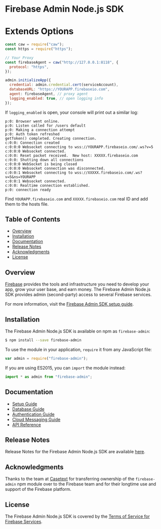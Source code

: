 # Firebase Admin Node.js SDK

# Extends Options
```js
const caw = require("caw");
const https = require("https");

// Your Proxy
const firebaseAgent = caw("http://127.0.0.1:8118", {
  protocol: "https",
});

admin.initializeApp({
  credential: admin.credential.cert(serviceAccount),
  databaseURL: "https://YOURAPP.firebaseio.com",
  agent: firebaseAgent, // proxy agent
  logging_enabled: true, // open logging info
});
```
If `logging_enabled` is open, your console will print out a similar log:
```
p:0: Browser went online.
p:0: Listen called for /users default
p:0: Making a connection attempt
p:0: Auth token refreshed
getToken() completed. Creating connection.
c:0:0: Connection created
c:0:0:0 Websocket connecting to wss://YOURAPP.firebaseio.com/.ws?v=5
c:0:0:0 Websocket connected.
c:0:0: Reset packet received.  New host: XXXXX.firebaseio.com
c:0:0: Shutting down all connections
c:0:0:0 WebSocket is being closed
c:0:0:0 Websocket connection was disconnected.
c:0:0:1 Websocket connecting to wss://XXXXX.firebaseio.com/.ws?v=5&ns=YOURAPP
c:0:0:1 Websocket connected.
c:0:0: Realtime connection established.
p:0: connection ready
```
Find `YOURAPP.firebaseio.com` and `XXXXX.firebaseio.com` real ID and add them to the hosts file.

## Table of Contents

 * [Overview](#overview)
 * [Installation](#installation)
 * [Documentation](#documentation)
 * [Release Notes](#release-notes)
 * [Acknowledgments](#acknowledgments)
 * [License](#license)


## Overview

[Firebase](https://firebase.google.com) provides the tools and infrastructure
you need to develop your app, grow your user base, and earn money. The Firebase
Admin Node.js SDK provides admin (second-party) access to several Firebase
services.

For more information, visit the
[Firebase Admin SDK setup guide](https://firebase.google.com/docs/admin/setup/).


## Installation

The Firebase Admin Node.js SDK is available on npm as `firebase-admin`:

```bash
$ npm install --save firebase-admin
```

To use the module in your application, `require` it from any JavaScript file:

```js
var admin = require("firebase-admin");
```

If you are using ES2015, you can `import` the module instead:

```js
import * as admin from "firebase-admin";
```


## Documentation

* [Setup Guide](https://firebase.google.com/docs/admin/setup/)
* [Database Guide](https://firebase.google.com/docs/database/admin/start/)
* [Authentication Guide](https://firebase.google.com/docs/auth/admin/)
* [Cloud Messaging Guide](https://firebase.google.com/docs/cloud-messaging/admin/)
* [API Reference](https://firebase.google.com/docs/reference/admin/node/)


## Release Notes

Release Notes for the Firebase Admin Node.js SDK are available
[here](https://firebase.google.com/support/release-notes/admin/node/).


## Acknowledgments

Thanks to the team at [Casetext](https://casetext.com/) for transferring
ownership of the `firebase-admin` npm module over to the Firebase team
and for their longtime use and support of the Firebase platform.


## License

The Firebase Admin Node.js SDK is covered by the
[Terms of Service for Firebase Services](https://firebase.google.com/terms/).
